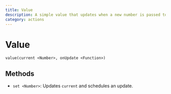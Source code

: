```yaml
---
title: Value
description: A simple value that updates when a new number is passed to `set`.
category: actions
---
```


# Value

`value(current <Number>, onUpdate <Function>)`

## Methods

- `set <Number>`: Updates `current` and schedules an update.
